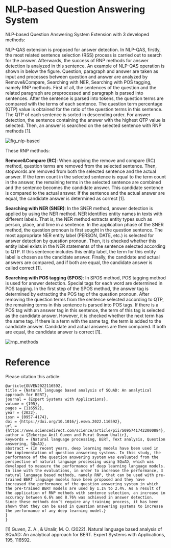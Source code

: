 # NLP-based Question Answering System

NLP-based Question Answering System Extension with 3 developed methods:

NLP-QAS extension is proposed for answer detection. In NLP-QAS, firstly, the most related sentence selection (RSS) process is carried out to search for the answer. Afterwards, the success of RNP methods for answer detection is analyzed in this sentence. An example of NLP-QAS operation is shown in below the figure. Question, paragraph and answer are taken as input and processes between question and answer are analyzed by Remove&Compare, Searching with NER, Searching with POS tagging, namely RNP methods. First of all, the sentences of the question and the related paragraph are preprocessed and paragraph is parsed into sentences. After the sentence is parsed into tokens, the question terms are compared with the terms of each sentence. The question term percentage (QTP) value is obtained for the ratio of the question terms in this sentence. The QTP of each sentence is sorted in descending order. For answer detection, the sentence containing the answer with the highest QTP value is selected. Then, an answer is searched on the selected sentence with RNP methods [1].

![fig_nlp-based](https://user-images.githubusercontent.com/17703776/196274667-cbd05bac-84fd-4e9c-bc3b-e74a88f56693.png)

These RNP methods:

**Remove&Compare (RC)**: When applying the remove and compare (RC) method, question terms are removed from the selected sentence. Then, stopwords are removed from both the selected sentence and the actual answer. If the term count in the selected sentence is equal to the term count in the answer, the remaining terms in the selected sentence are combined and the sentence becomes the candidate answer. This candidate sentence is compared to the actual answer. If the sentence and the actual answer are equal, the candidate answer is determined as correct [1].

**Searching with NER (SNER)**: In the SNER method, answer detection is applied by using the NER method. NER identifies entity names in texts with different labels. That is, the NER method extracts entity types such as person, place, and time in a sentence.  In the application phase of the SNER method, the question pronoun is first sought in the question sentence. The most appropriate NER entity label (PERSON, DATE, etc.) is selected for answer detection by question pronoun. Then, it is checked whether this entity label exists in the NER statements of the sentence selected according to QTP. If this sentence includes this entity label, the term for this entity label is chosen as the candidate answer. Finally, the candidate and actual answers are compared, and if both are equal, the candidate answer is called correct [1].

**Searching with POS tagging (SPOS)**: In SPOS method, POS tagging method is used for answer detection. Special tags for each word are determined in POS tagging. In the first step of the SPOS method, the answer tag is determined by extracting the POS tag of the question pronoun. After removing the question terms from the sentence selected according to QTP, the remaining terms in this sentence is parsed into POS tags. If there is a POS tag with an answer tag in this sentence, the term of this tag is selected as the candidate answer. However, it is checked whether the next term has the same tag. If there is a term with the same tag, the term is added to the candidate answer. Candidate and actual answers are then compared. If both are equal, the candidate answer is correct [1].

![rnp_methods](https://user-images.githubusercontent.com/17703776/196276114-e0f4292a-eff0-4b4a-b6b3-7a8ab9e61b4d.png)

# Reference

Please citation this article:
```
@article{GUVEN2022116592,
title = {Natural language based analysis of SQuAD: An analytical approach for BERT},
journal = {Expert Systems with Applications},
volume = {195},
pages = {116592},
year = {2022},
issn = {0957-4174},
doi = {https://doi.org/10.1016/j.eswa.2022.116592},
url = {https://www.sciencedirect.com/science/article/pii/S0957417422000884},
author = {Zekeriya Anil Guven and Murat Osman Unalir},
keywords = {Natural language processing, BERT, Text analysis, Question answering, SQuAD},
abstract = {In recent years, deep learning models have been used in the implementation of question answering systems. In this study, the performance of the question answering system was evaluated from the perspective of natural language processing using SQuAD, which was developed to measure the performance of deep learning language models. In line with the evaluations, in order to increase the performance, 3 natural language based methods, namely RNP, that can be used with pre-trained BERT language models have been proposed and they have increased the performance of the question answering system in which the pre-trained BERT models are used by 1.1% to 2.4%. As a result of the application of RNP methods with sentence selection, an increase in accuracy between 6.6% and 8.76% was achieved in answer detection. Since these methods don’t require any training process, it has been shown that they can be used in question answering systems to increase the performance of any deep learning model.}
}
}
```
[1] Guven, Z. A., & Unalir, M. O. (2022). Natural language based analysis of SQuAD: An analytical approach for BERT. Expert Systems with Applications, 195, 116592.
